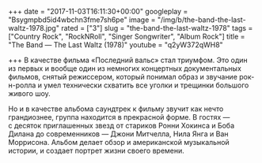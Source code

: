 +++
date = "2017-11-03T16:11:30+00:00"
googleplay = "Bsygmpbd5id4wbchn3fme7sh6pe"
image = "/img/b/the-band-the-last-waltz-1978.jpg"
rated = ["3"]
slug = "the-band-the-last-waltz-1978"
tags = ["Country Rock", "RockNRoll", "Singer Songwriter", "Album Rock"]
title = "The Band — The Last Waltz (1978)"
youtube = "q2yW372qWH8"

+++
В качестве фильма «Последний вальс» стал триумфом. Это один из первых и вообще один из немногих концертных документальных фильмов, снятый режиссером, который понимал образ и звучание рок-н-ролла и умел технически схватить все уголки и трещинки большого живого шоу.

Но и в качестве альбома саундтрек к фильму звучит как нечто грандиознее, группа находится в прекрасной форме. В гостях — с десяток приглашенных звезд от стариков Ронни Хокинса и Боба Дилана до современников — Джони Митчелла, Нила Янга и Ван Моррисона. Альбом делает обзор и американской музыкальной истории, и создает портрет жизни своего времени.

